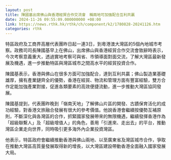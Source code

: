 ```yaml
---
layout: post
title: 陳國基出席佛山與香港經貿合作交流會　稱兩地可加強配合互利共贏
date: 2024-11-26 09:55:09.000000000 +08:00
link: https://news.rthk.hk/rthk/ch/component/k2/1780828-20241126.htm
categories: rthk
---
```


特區政府及工商界高層代表團昨日起一連3日，到粵港澳大灣區的5個內地城市考察。政務司司長陳國基早上在佛山，出席佛山與香港經貿合作交流會致辭時表示， 今次考察意義重大，透過實地考察可與省、市領導面對面交流，了解大灣區最新發展及機遇，進一步推動特區與灣區城市之間高水平的經貿投資合作。

陳國基表示，香港與佛山在很多方面可加強配合，達到互利共贏；佛山製造業基礎雄厚，擁有產業鏈齊全的優勢，香港在經貿、物流和管理方面有豐富經驗，雙方合作定能加強產業對接，促進各類要素的高效便捷流動，進一步推動大灣區協同發展。

陳國基提到，代表團昨晚到「嶺南天地」了解佛山片區的開發、古蹟保育活化的成功經驗，對香港文旅融合發展有很大的參考價值。他說香港會繼續按優勢互補原則，不斷深化與各灣區的合作，抓緊國家發展帶來的無限機遇，繼續發揮香港作為「超級聯繫人」及「超級增值人」的角色，善用「引進來、走出去」的平台，推動灣區企業走向世界，同時吸引更多海外內企業投資灣區。

他表示，特區政府會繼續推動香港與佛山兩地、以至廣東省及灣區城市合作，爭取在推動大灣區高質量發展取得新的增長，以大灣區建設帶動香港全面融入國家發展大局。
